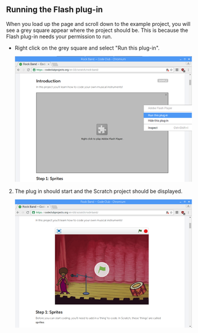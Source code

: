 ## Running the Flash plug-in

When you load up the page and scroll down to the example project, you will see a grey square appear where the project should be. This is because the Flash plug-in needs your permission to run.

- Right click on the grey square and select "Run this plug-in".

	![Running the plug-in](images/run-this-plugin.png)

2. The plug in should start and the Scratch project should be displayed.

	![Scratch works](images/scratch-works.png)

